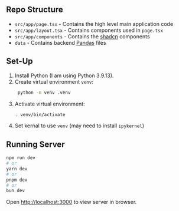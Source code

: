 ## Repo Structure
- `src/app/page.tsx` - Contains the high level main application code
- `src/app/layout.tsx` - Contains components used in `page.tsx`
- `src/app/components` - Contains the [shadcn](https://ui.shadcn.com/) components
- `data` - Contains backend [Pandas](https://pandas.pydata.org/) files

## Set-Up
1. Install Python (I am using Python 3.9.13).
2. Create virtual environment `venv`:
   ```bash
    python -m venv .venv
    ```
3. Activate virtual environment:
    ```bash
    . venv/bin/activate
    ```
4. Set kernal to use `venv` (may need to install `ipykernel`)

## Running Server
```bash
npm run dev
# or
yarn dev
# or
pnpm dev
# or
bun dev
```
Open [http://localhost:3000](http://localhost:3000) to view server in browser.
